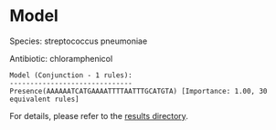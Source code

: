 
# Model

Species: streptococcus pneumoniae

Antibiotic: chloramphenicol

```
Model (Conjunction - 1 rules):
------------------------------
Presence(AAAAAATCATGAAAATTTTAATTTGCATGTA) [Importance: 1.00, 30 equivalent rules]

```

For details, please refer to the [results directory](../../../../../results/scm_b/streptococcus+pneumoniae/chloramphenicol/repeat_0/).

